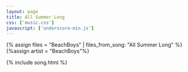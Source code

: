 ```yaml
---
layout: page
title: All Summer Long
css: ['music.css']
javascript: ['underscore-min.js']
---
```


{% assign files = "BeachBoys" | files_from_song: "All Summer Long" %}
{%assign artist = "BeachBoys"%}


{% include song.html %}

<!--
files = "all summer long array"
-->